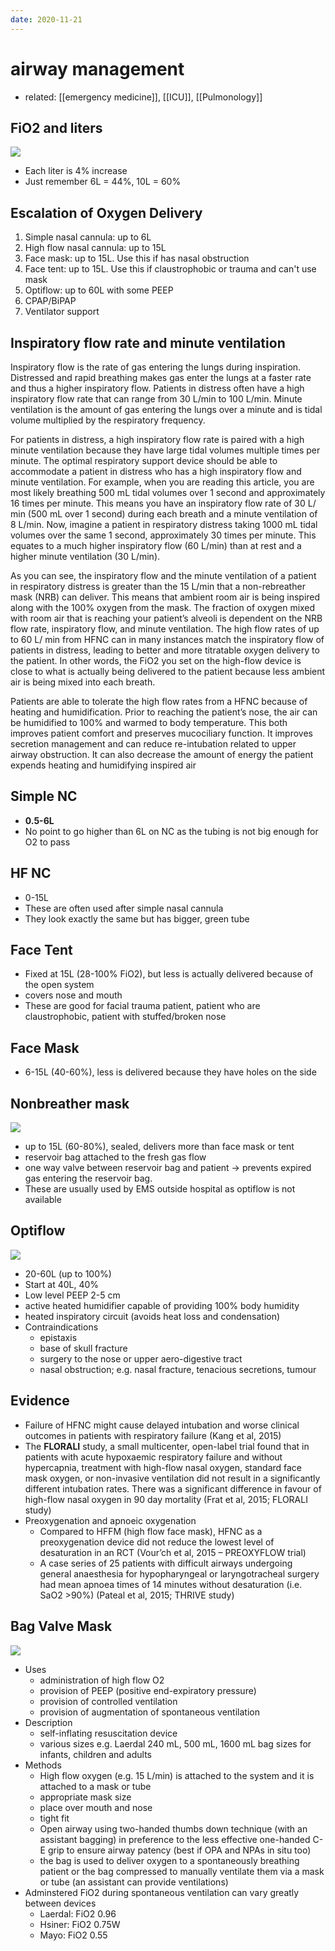 ```yaml
---
date: 2020-11-21
---
```


# airway management

- related: [[emergency medicine]], [[ICU]], [[Pulmonology]]

## FiO2 and liters

![](https://photos.thisispiggy.com/file/wikiFiles/20201121143051.png)

- Each liter is 4% increase
- Just remember 6L = 44%, 10L = 60%

## Escalation of Oxygen Delivery

1. Simple nasal cannula: up to 6L
2. High flow nasal cannula: up to 15L
3. Face mask: up to 15L. Use this if has nasal obstruction
4. Face tent: up to 15L. Use this if claustrophobic or trauma and can't use mask
5. Optiflow: up to 60L with some PEEP
6. CPAP/BiPAP
7. Ventilator support

## Inspiratory flow rate and minute ventilation

Inspiratory flow is the rate of gas entering the lungs during inspiration. Distressed and rapid breathing makes gas enter the lungs at a faster rate and thus a higher inspiratory flow. Patients in distress often have a high inspiratory flow rate that can range from 30 L/min to 100 L/min. Minute ventilation is the amount of gas entering the lungs over a minute and is tidal volume multiplied by the respiratory frequency.

For patients in distress, a high inspiratory flow rate is paired with a high minute ventilation because they have large tidal volumes multiple times per minute. The optimal respiratory support device should be able to accommodate a patient in distress who has a high inspiratory flow and minute ventilation. For example, when you are reading this article, you are most likely breathing 500 mL tidal volumes over 1 second and
approximately 16 times per minute. This means you have an inspiratory flow rate of 30 L/ min (500 mL over 1 second) during each breath and a minute ventilation of 8 L/min. Now, imagine a patient in respiratory distress taking 1000 mL tidal volumes over the same 1 second, approximately 30 times per minute. This equates to a much higher inspiratory flow (60 L/min) than at rest and a higher minute ventilation (30 L/min).

As you can see, the inspiratory flow and the minute ventilation of a patient in respiratory distress is greater than the 15 L/min that a non-rebreather mask (NRB) can deliver. This means that ambient room air is being inspired along with the 100% oxygen from the mask. The fraction of oxygen mixed with room air that is reaching your patient’s alveoli is dependent on the NRB flow rate, inspiratory flow, and minute ventilation. The high flow rates of up to 60 L/ min from HFNC can in many instances match the inspiratory flow of patients in distress, leading to better and more titratable oxygen delivery to the patient. In other words, the FiO2 you set on the high-flow device is close to what is actually being delivered to the patient because less ambient air is being mixed into each breath.

Patients are able to tolerate the high flow rates from a HFNC because of heating and humidification. Prior to reaching the patient’s nose, the air can be humidified to 100% and warmed to body temperature. This both improves patient comfort and preserves mucociliary function. It improves secretion management and can reduce re-intubation related to upper airway obstruction. It can also decrease the amount of energy the patient expends heating and humidifying inspired air

## Simple NC

- **0.5-6L**
- No point to go higher than 6L on NC as the tubing is not big enough for O2 to pass

## HF NC

- 0-15L
- These are often used after simple nasal cannula
- They look exactly the same but has bigger, green tube

## Face Tent

- Fixed at 15L (28-100% FiO2), but less is actually delivered because of the open system
- covers nose and mouth
- These are good for facial trauma patient, patient who are claustrophobic, patient with stuffed/broken nose

## Face Mask

- 6-15L (40-60%), less is delivered because they have holes on the side

## Nonbreather mask

![](https://photos.thisispiggy.com/file/wikiFiles/20201121141917.png)

- up to 15L (60-80%), sealed, delivers more than face mask or tent
- reservoir bag attached to the fresh gas flow
- one way valve between reservoir bag and patient -> prevents expired gas entering the reservoir bag.
- These are usually used by EMS outside hospital as optiflow is not available

## Optiflow

![](https://photos.thisispiggy.com/file/wikiFiles/20201121142315.png)

- 20-60L (up to 100%)
- Start at 40L, 40%
- Low level PEEP 2-5 cm
- active heated humidifier capable of providing 100% body humidity
- heated inspiratory circuit (avoids heat loss and condensation)
- Contraindications
	- epistaxis
	- base of skull fracture
	- surgery to the nose or upper aero-digestive tract
	- nasal obstruction; e.g. nasal fracture, tenacious secretions, tumour

## Evidence

- Failure of HFNC might cause delayed intubation and worse clinical outcomes in patients with respiratory failure (Kang et al, 2015)
- The **FLORALI** study, a small multicenter, open-label trial found that in patients with acute hypoxaemic respiratory failure and without hypercapnia, treatment with high-flow nasal oxygen, standard face mask oxygen, or non-invasive ventilation did not result in a significantly different intubation rates. There was a significant difference in favour of high-flow nasal oxygen in 90 day mortality (Frat et al, 2015; FLORALI study)
- Preoxygenation and apnoeic oxygenation
	- Compared to HFFM (high flow face mask), HFNC as a preoxygenation device did not reduce the lowest level of desaturation in an RCT (Vour’ch et al, 2015 – PREOXYFLOW trial)
	- A case series of 25 patients with difficult airways undergoing general anaesthesia for hypopharyngeal or laryngotracheal surgery had mean apnoea times of 14 minutes without desaturation (i.e. SaO2 >90%) (Pateal et al, 2015; THRIVE study)

## Bag Valve Mask

![](https://photos.thisispiggy.com/file/wikiFiles/20201121144826.png)

- Uses
	- administration of high flow O2
	- provision of PEEP (positive end-expiratory pressure)
	- provision of controlled ventilation
	- provision of augmentation of spontaneous ventilation
- Description
	- self-inflating resuscitation device
	- various sizes e.g. Laerdal 240 mL, 500 mL, 1600 mL bag sizes for infants, children and adults
- Methods
	- High flow oxygen (e.g. 15 L/min) is attached to the system and it is attached to a mask or tube
	- appropriate mask size
	- place over mouth and nose
	- tight fit
	- Open airway using two-handed thumbs down technique (with an assistant bagging) in preference to the less effective one-handed C-E grip to ensure airway patency (best if OPA and NPAs in situ too)
	- the bag is used to deliver oxygen to a spontaneously breathing patient or the bag compressed to manually ventilate them via a mask or tube (an assistant can provide ventilations)
- Adminstered FiO2 during spontaneous ventilation can vary greatly between devices
	- Laerdal: FiO2 0.96
	- Hsiner: FiO2 0.75W
	- Mayo: FiO2 0.55
